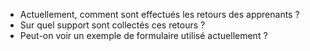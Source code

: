 - Actuellement, comment sont effectués les retours des apprenants ?
- Sur quel support sont collectés ces retours ?
- Peut-on voir un exemple de formulaire utilisé actuellement ?